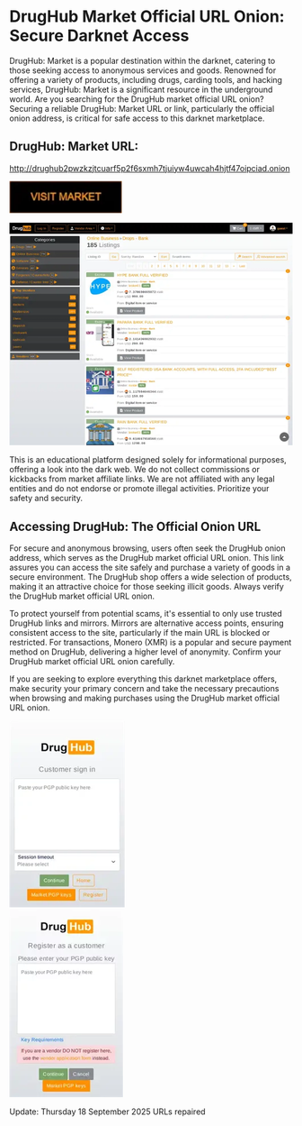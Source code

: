 # DrugHub Market Official URL Onion: Secure Darknet Access

DrugHub: Market is a popular destination within the darknet, catering to those seeking access to anonymous services and goods. Renowned for offering a variety of products, including drugs, carding tools, and hacking services, DrugHub: Market is a significant resource in the underground world. Are you searching for the DrugHub market official URL onion? Securing a reliable DrugHub: Market URL or link, particularly the official onion address, is critical for safe access to this darknet marketplace.

## DrugHub: Market URL:

http://drughub2pwzkzjtcuarf5p2f6sxmh7tjuiyw4uwcah4hjtf47oipciad.onion

[<img src="/asset/instance.webp" width="200">](http://drughub2pwzkzjtcuarf5p2f6sxmh7tjuiyw4uwcah4hjtf47oipciad.onion)


<a href="http://drughub2pwzkzjtcuarf5p2f6sxmh7tjuiyw4uwcah4hjtf47oipciad.onion"><img src="/asset/done.webp" alt="image" style="max-width: 100%;"><a>

This is an educational platform designed solely for informational purposes, offering a look into the dark web. We do not collect commissions or kickbacks from market affiliate links. We are not affiliated with any legal entities and do not endorse or promote illegal activities. Prioritize your safety and security.

## Accessing DrugHub: The Official Onion URL

For secure and anonymous browsing, users often seek the DrugHub onion address, which serves as the DrugHub market official URL onion. This link assures you can access the site safely and purchase a variety of goods in a secure environment. The DrugHub shop offers a wide selection of products, making it an attractive choice for those seeking illicit goods. Always verify the DrugHub market official URL onion.

To protect yourself from potential scams, it's essential to only use trusted DrugHub links and mirrors. Mirrors are alternative access points, ensuring consistent access to the site, particularly if the main URL is blocked or restricted. For transactions, Monero (XMR) is a popular and secure payment method on DrugHub, delivering a higher level of anonymity. Confirm your DrugHub market official URL onion carefully.

If you are seeking to explore everything this darknet marketplace offers, make security your primary concern and take the necessary precautions when browsing and making purchases using the DrugHub market official URL onion.


<a href="http://drughub2pwzkzjtcuarf5p2f6sxmh7tjuiyw4uwcah4hjtf47oipciad.onion"><img src="/asset/screenshot.webp" alt="image" style="max-width: 100%;"><a>  
<a href="http://drughub2pwzkzjtcuarf5p2f6sxmh7tjuiyw4uwcah4hjtf47oipciad.onion"><img src="/asset/shell.webp" alt="image" style="max-width: 100%;"><a>

Update:  Thursday 18 September 2025 URLs repaired